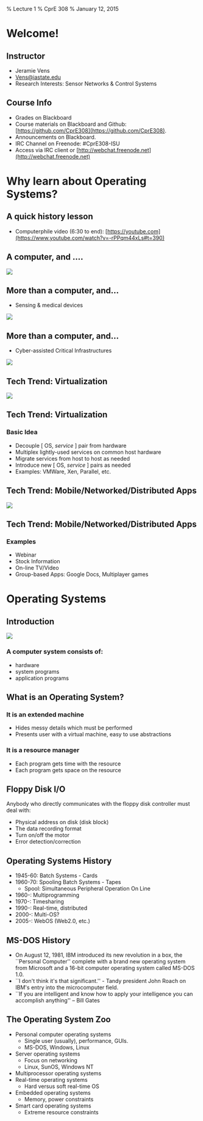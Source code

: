 % Lecture 1
% CprE 308
% January 12, 2015

# Welcome!

## Instructor
 - Jeramie Vens
 - Vens@iastate.edu
 - Research Interests: Sensor Networks & Control Systems

## Course Info
 - Grades on Blackboard
 - Course materials on Blackboard and Github: [https://github.com/CprE308](https://github.com/CprE308).
 - Announcements on Blackboard.
 - IRC Channel on Freenode: #CprE308-ISU
  - Access via IRC client or [http://webchat.freenode.net](http://webchat.freenode.net)

# Why learn about Operating Systems?

## A quick history lesson
 - Computerphile video (6:30 to end): [https://youtube.com](https://www.youtube.com/watch?v=-rPPqm44xLs#t=390)

## A computer, and ....
![](img/fig1.png)

## More than a computer, and...
 - Sensing & medical devices

![](img/fig2.png)

## More than a computer, and...
 - Cyber-assisted Critical Infrastructures

![](img/fig3.png)

## Tech Trend: Virtualization
![](img/trend_virtualization.png)

## Tech Trend: Virtualization
### Basic Idea
 - Decouple \[ OS, *service* \] pair from hardware
 - Multiplex lightly-used services on common host hardware
 - Migrate services from host to host as needed
 - Introduce new \[ OS, *service* \] pairs as needed
 - Examples: VMWare, Xen, Parallel, etc.

## Tech Trend: Mobile/Networked/Distributed Apps
![](img/trend_distributed.png)

## Tech Trend: Mobile/Networked/Distributed Apps
### Examples
 - Webinar
 - Stock Information
 - On-line TV/Video
 - Group-based Apps: Google Docs, Multiplayer games

# Operating Systems

## Introduction
![](img/os_block.png)

### A computer system consists of:
 - hardware
 - system programs
 - application programs

## What is an Operating System?

### It is an extended machine
 - Hides messy details which must be performed
 - Presents user with a virtual machine, easy to use abstractions

### It is a resource manager
 - Each program gets time with the resource
 - Each program gets space on the resource

## Floppy Disk I/O
Anybody who directly communicates with the floppy disk controller must deal with:

 - Physical address on disk (disk block)
 - The data recording format
 - Turn on/off the motor
 - Error detection/correction

## Operating Systems History
 - 1945-60: Batch Systems - Cards
 - 1960-70: Spooling Batch Systems - Tapes
    - Spool: Simultaneous Peripheral Operation On Line
 - 1960-: Multiprogramming
 - 1970-: Timesharing
 - 1990-: Real-time, distributed
 - 2000-: Multi-OS?
 - 2005-: WebOS (Web2.0, etc.)

## MS-DOS History
 - On August 12, 1981, IBM introduced its new revolution in a box, the ``Personal Computer'' complete with a brand new operating system from Microsoft and a 16-bit computer operating system called MS-DOS 1.0. 
 - ``I don't think it's that significant.'' - Tandy president John Roach on IBM's entry into the microcomputer field.
 - ``If you are intelligent and know how to apply your intelligence you can accomplish anything'' – Bill Gates

## The Operating System Zoo

 - Personal computer operating systems
    - Single user (usually), performance, GUIs.
    - MS-DOS, Windows, Linux
 - Server operating systems
    - Focus on networking
    - Linux, SunOS, Windows NT
 - Multiprocessor operating systems
 - Real-time operating systems
    - Hard versus soft real-time OS
 - Embedded operating systems
    - Memory, power constraints
 - Smart card operating systems
    - Extreme resource constraints

